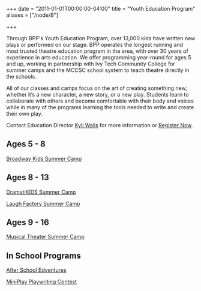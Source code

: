 +++
date = "2011-01-01T00:00:00-04:00"
title = "Youth Education Program"
aliases = ["/node/8"]

+++

Through BPP's Youth Education Program, over 13,000 kids have written new plays or performed on our stage. BPP operates the longest running and most trusted theatre education program in the area, with over 30 years of experience in arts education. We offer programming year-round for ages 5 and up, working in partnership with Ivy Tech Community College for summer camps and the MCCSC school system to teach theatre directly in the schools.

All of our classes and camps focus on the art of creating something new; whether it’s a new character, a new story, or a new play. Students learn to collaborate with others and become comfortable with their body and voices while in many of the programs learning the tools needed to write and create their own play.

Contact Education Director [Kyli Walls](mailto:education@newplays.org) for more information or [Register Now](http://services.bloomington.ivytech.edu/cll_local/cll_registration_form.html).


## Ages 5 - 8

[Broadway Kids Summer Camp](broadway-kids)

## Ages 8 - 13

[DramatiKIDS Summer Camp](dramatikids)

[Laugh Factory Summer Camp](laugh-factory)

## Ages 9 - 16

[Musical Theater Summer Camp](musical-theater-camp)

## In School Programs

[After School Edventures](after-school-edventures)

[MiniPlay Playwriting Contest](miniplay-playwriting-contest)
